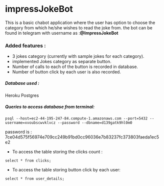 # impressJokeBot
This is a basic chabot application where the user has option to choose the category from which he/she wishes to read the joke from.
the bot can be found in telegram with username as :**@ImpressJokeBot**

### Added features :
- 3 jokes category (currently with sample jokes for each category).
- implemented Jokes category as separate button.
- Number of calls to each of the button is recorded in database.
- Number of button click by each user is also recorded.

##### Database used : 
Heroku Postgres

##### Queries to access database from terminal:
```
psql --host=ec2-44-195-247-84.compute-1.amazonaws.com --port=5432 --username=xvoubscwvklvcz --password --dbname=d139gatk9hl0m0
```
password is : 7ce04d575f56974e709cc249b91bd0cc96036e7b83237fc373803faeda1ec5e2

- To access the table storing the clicks count :
```
select * from clicks;
```
- To access the table storing button click by each user:
```
select * from user_details;
```

